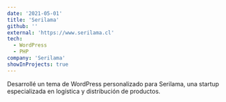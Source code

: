 ```yaml
---
date: '2021-05-01'
title: 'Serilama'
github: ''
external: 'https://www.serilama.cl'
tech:
  - WordPress
  - PHP
company: 'Serilama'
showInProjects: true
---
```


Desarrollé un tema de WordPress personalizado para Serilama, una startup especializada en logística y distribución de productos.
